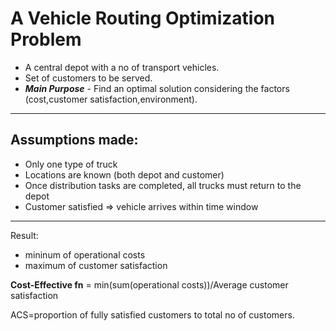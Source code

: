 # A Vehicle Routing Optimization Problem

- A central depot with a no of transport vehicles.
- Set of customers to be served.
- ***Main Purpose*** - Find an optimal solution considering the factors (cost,customer satisfaction,environment).
---

## Assumptions made:

- Only one type of truck
- Locations are known (both depot and customer)
- Once distribution tasks are completed, all trucks must return to the depot
- Customer satisfied => vehicle arrives within time window

---

Result:
- mininum of operational costs
- maximum of customer satisfaction

**Cost-Effective fn** = min(sum(operational costs))/Average customer satisfaction

ACS=proportion of fully satisfied customers to total no of customers.


